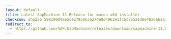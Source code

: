 ```yaml
---
layout: default
title: Latest SapMachine 11 Release for macos-x64-installer
checksum: sha256 598c9004a65ce27856b3a27de8d4962e1fcbc755a1d0640a6a6aa155fe636ca7
redirect_to:
  - https://github.com/SAP/SapMachine/releases/download/sapmachine-11.0.24/sapmachine-jdk-11.0.24_macos-x64_bin.dmg
---
```

